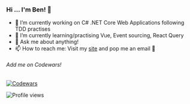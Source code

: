 ### Hi ... I'm Ben! 👋

- 🔭 I’m currently working on C# .NET Core Web Applications following TDD practises
- 🌱 I’m currently learning/practising Vue, Event sourcing, React Query
- 💬 Ask me about anything!
- 📫 How to reach me: Visit my [site](https://sol3.me/) and pop me an email 🙂

###### Add me on Codewars!

[![Codewars](https://www.codewars.com/users/sol3uk/badges/small)](https://www.codewars.com/users/sol3uk)

![Profile views](https://gpvc.arturio.dev/sol3uk)
